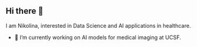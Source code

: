 ## Hi there 👋

I am Nikolina, interested in Data Science and AI applications in healthcare.


- 🔭 I’m currently working on AI models for medical imaging at UCSF.
